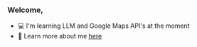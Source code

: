 <h3 align="left"><strong>Welcome,</strong></h3>

<ul>

<li>💻 I'm learning LLM and Google Maps API's at the moment</li>

<li>🤝 Learn more about me <u><a href="https://noahvelasco.github.io" target="_blank">here</a></u></li>

</ul>
